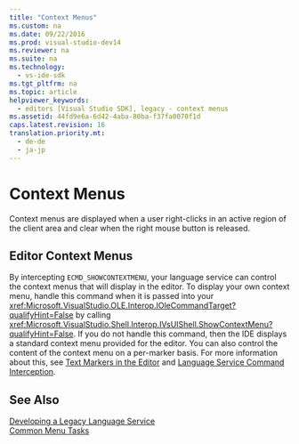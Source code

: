 ```yaml
---
title: "Context Menus"
ms.custom: na
ms.date: 09/22/2016
ms.prod: visual-studio-dev14
ms.reviewer: na
ms.suite: na
ms.technology: 
  - vs-ide-sdk
ms.tgt_pltfrm: na
ms.topic: article
helpviewer_keywords: 
  - editors [Visual Studio SDK], legacy - context menus
ms.assetid: 44fd9e6a-6d42-4aba-80ba-f37fa0070f1d
caps.latest.revision: 16
translation.priority.mt: 
  - de-de
  - ja-jp
---
```

# Context Menus
Context menus are displayed when a user right-clicks in an active region of the client area and clear when the right mouse button is released.  
  
## Editor Context Menus  
 By intercepting `ECMD_SHOWCONTEXTMENU`, your language service can control the context menus that will display in the editor. To display your own context menu, handle this command when it is passed into your <xref:Microsoft.VisualStudio.OLE.Interop.IOleCommandTarget?qualifyHint=False> by calling <xref:Microsoft.VisualStudio.Shell.Interop.IVsUIShell.ShowContextMenu?qualifyHint=False>. If you do not handle this command, then the IDE displays a standard context menu provided for the editor. You can also control the content of the context menu on a per-marker basis. For more information about this, see [Text Markers in the Editor](../vs140/using-text-markers-with-the-legacy-api.md) and [Language Service Command Interception](../vs140/intercepting-legacy-language-service-commands.md).  
  
## See Also  
 [Developing a Legacy Language Service](../vs140/developing-a-legacy-language-service.md)   
 [Common Menu Tasks](../vs140/extending-menus-and-commands.md)